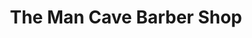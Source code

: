 ---
title: "The Man Cave Barber Shop"
url: /bishop-auckland/the-man-cave-barber-shop/
shop: Friseur
---